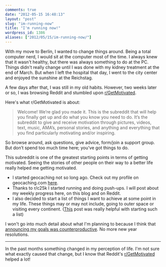```yaml
---
comments: true
date: "2012-05-15 16:48:13"
layout: "post"
slug: "im-running-now"
title: "I'm running now!"
wordpress_id: 1386
aliases: ["2012/05/15/im-running-now/"]
---
```


With my move to Berlin, I wanted to change things around. Being a total computer nerd, I would sit at the computer most of the time. I always knew that it wasn't healthy, but there was always something to do at the PC. Things didn't really change until I was done with my kidney treatment at the end of March. But when I left the hospital that day, I went to the city center and enjoyed the sunshine at the Reichstag.

A few days after that, I was still in my old habits. However, two weeks later or so, I was browsing Reddit and stumbled upon [r/GetMotivated](http://www.reddit.com/r/GetMotivated/).

Here's what r/GetMotivated is about:

> Welcome! We’re glad you made it. This is the subreddit that will help you finally get up and do what you know you need to do. It’s the subreddit to give and receive motivation through pictures, videos, text, music, AMA’s, personal stories, and anything and everything that you find particularly motivating and/or inspiring.

So browse around, ask questions, give advice, form/join a support group. But don’t spend too much time here; you’ve got things to do.

This subreddit is one of the greatest starting points in terms of getting motivated. Seeing the stories of other people on their way to a better life really helped me getting motivated.

	
  * I started geocaching not so long ago. Check out my profile on geocaching.com [here](http://www.geocaching.com/profile/?guid=e229b894-ce8a-4e55-814e-124a63f2cdaa).
  * Thanks to r/c25k I started running and doing push-ups. I will post about my weekly progress here, on this blog and on Reddit.
  * I also decided to start a list of things I want to achieve at some point in my life. These things may or may not include, going to outer space or visiting every continent. ([This](http://www.reddit.com/r/GetMotivated/comments/tl2ip/for_the_gamer_in_me_i_developed_a_system_that/) post was really helpful with starting such a list)

I won't go into much detail about what I'm planning to because I think that [announcing my goals was counterproductive](http://www.ted.com/talks/derek_sivers_keep_your_goals_to_yourself.html). No more new year resolutions.


* * *

In the past months something changed in my perception of life. I'm not sure what exactly caused that change, but I know that Reddit's [r/GetMotivated](http://www.reddit.com/r/GetMotivated/) helped a lot!
